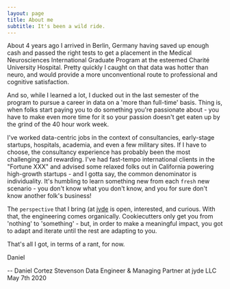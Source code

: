 ```yaml
---
layout: page
title: About me
subtitle: It's been a wild ride.
---
```


About 4 years ago I arrived in Berlin, Germany having saved up enough cash and passed the right tests to get a placement in the Medical Neurosciences International Graduate Program at the esteemed Charité University Hospital. Pretty quickly I caught on that data was hotter than neuro, and would provide a more unconventional route to professional and cognitive satisfaction. 

And so, while I learned a lot, I ducked out in the last semester of the program to pursue a career in data on a 'more than full-time' basis. Thing is, when folks start paying you to do something you're passionate about - you have to make even more time for it so your passion doesn't get eaten up by the grind of the 40 hour work week.

I've worked data-centric jobs in the context of consultancies, early-stage startups, hospitals, academia, and even a few military sites. If I have to choose, the consultancy experience has probably been the most challenging and rewarding. I've had fast-tempo international clients in the "Fortune XXX" and advised some relaxed folks out in California powering high-growth startups - and I gotta say, the common denominator is individuality. It's humbling to learn something new from each `fresh` new scenario - you don't know what you don't know, and you for sure don't know another folk's business! 

The `perspective` that I bring (at [jyde](https://jyde.io) is open, interested, and curious. With that, the engineering comes organically. Cookiecutters only get you from 'nothing' to 'something' - but, in order to make a meaningful impact, you got to adapt and iterate until the rest are adapting to you.

That's all I got, in terms of a rant, for now.

Daniel

--
Daniel Cortez Stevenson
Data Engineer & Managing Partner at jyde LLC
May 7th 2020

